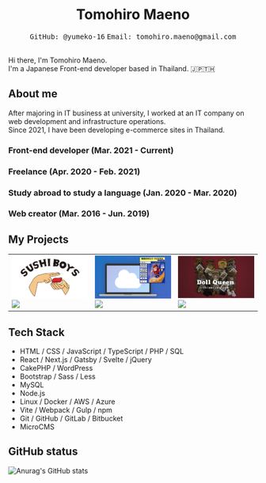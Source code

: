 <h1 align="center">Tomohiro Maeno</h1>

<div align="center">
  <kbd>GitHub: @yumeko-16</kbd>
  <kbd>Email: tomohiro.maeno@gmail.com</kbd>
</div>

<br />

Hi there, I'm Tomohiro Maeno.  
I'm a Japanese Front-end developer based in Thailand. 🇯🇵🇹🇭

<!--
**yumeko-16/yumeko-16** is a ✨ _special_ ✨ repository because its `README.md` (this file) appears on your GitHub profile.

Here are some ideas to get you started:

- 🔭 I’m currently working on ...
- 🌱 I’m currently learning ...
- 👯 I’m looking to collaborate on ...
- 🤔 I’m looking for help with ...
- 💬 Ask me about ...
- 📫 How to reach me: ...
- 😄 Pronouns: ...
- ⚡ Fun fact: ...
-->

## About me

After majoring in IT business at university, I worked at an IT company on web development and infrastructure operations.  
Since 2021, I have been developing e-commerce sites in Thailand.

### Front-end developer (Mar. 2021 - Current)

### Freelance (Apr. 2020 - Feb. 2021)

### Study abroad to study a language (Jan. 2020 - Mar. 2020)

### Web creator (Mar. 2016 - Jun. 2019)

## My Projects

<table>
  <tr>
    <td>
      <a href="https://sushiboys350.com/">
        <img width="400" src="https://github.com/yumeko-16/yumeko-16/blob/main/images/sushiboys350.com.jpg" />
      </a>
      <br />
      <a href="https://github.com/yumeko-16/sushiboys">
        <img align="" src="https://github-readme-stats.vercel.app/api/pin/?username=yumeko-16&repo=sushiboys&theme=tokyonight&cache_seconds=1800" />
      </a>
    </td>
    <td>
      <a href="https://maenokikaku.co.jp/">
        <img width="400" src="https://github.com/yumeko-16/yumeko-16/blob/main/images/maenokikaku.co.jp.png" />
      </a>
      <br />
      <a href="https://github.com/yumeko-16/maenokikaku">
        <img align="" src="https://github-readme-stats.vercel.app/api/pin/?username=yumeko-16&repo=maenokikaku&theme=tokyonight&cache_seconds=1800" />
      </a>
    </td>
    <td>
      <a href="https://dollqueenmichiko.com/">
        <img width="400" src="https://github.com/yumeko-16/yumeko-16/blob/main/images/dollqueenmichiko.com.png" />
      </a>
      <br />
      <a href="https://github.com/yumeko-16/dollqueenmichiko">
        <img align="" src="https://github-readme-stats.vercel.app/api/pin/?username=yumeko-16&repo=dollqueenmichiko&theme=tokyonight&cache_seconds=1800" />
      </a>
    </td>
  </tr>
</table>

## Tech Stack

- HTML / CSS / JavaScript / TypeScript / PHP / SQL
- React / Next.js / Gatsby / Svelte / jQuery
- CakePHP / WordPress
- Bootstrap / Sass / Less
- MySQL
- Node.js
- Linux / Docker / AWS / Azure
- Vite / Webpack / Gulp / npm
- Git / GitHub / GitLab / Bitbucket
- MicroCMS

## GitHub status

![Anurag's GitHub stats](https://github-readme-stats.vercel.app/api?username=yumeko-16&show_icons=true&theme=tokyonight)
